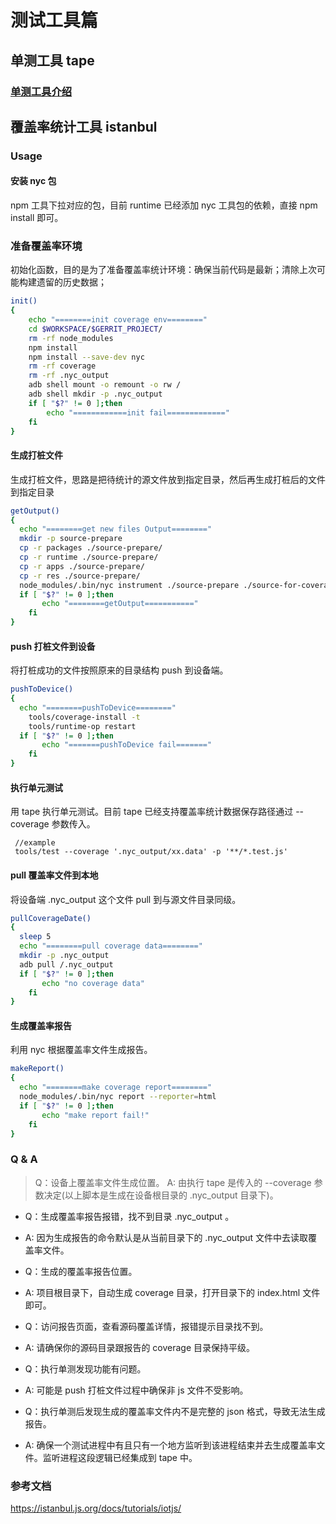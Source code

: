 # 测试工具篇

## 单测工具 tape

### [单测工具介绍](https://github.com/shadow-node/tape#tape)

## 覆盖率统计工具 istanbul

### Usage

#### 安装 nyc 包

npm 工具下拉对应的包，目前 runtime 已经添加 nyc 工具包的依赖，直接 npm install 即可。

### 准备覆盖率环境

初始化函数，目的是为了准备覆盖率统计环境：确保当前代码是最新；清除上次可能构建遗留的历史数据；
```bash
init()
{
    echo "========init coverage env========"
    cd $WORKSPACE/$GERRIT_PROJECT/
    rm -rf node_modules
    npm install
    npm install --save-dev nyc
    rm -rf coverage
    rm -rf .nyc_output
    adb shell mount -o remount -o rw /
    adb shell mkdir -p .nyc_output
    if [ "$?" != 0 ];then
        echo "============init fail============="
    fi
}
```

#### 生成打桩文件

生成打桩文件，思路是把待统计的源文件放到指定目录，然后再生成打桩后的文件到指定目录
```bash
getOutput()
{
  echo "========get new files Output========"
  mkdir -p source-prepare
  cp -r packages ./source-prepare/
  cp -r runtime ./source-prepare/
  cp -r apps ./source-prepare/
  cp -r res ./source-prepare/
  node_modules/.bin/nyc instrument ./source-prepare ./source-for-coverage
  if [ "$?" != 0 ];then
       echo "========getOutput==========="
    fi
}
```

#### push 打桩文件到设备

将打桩成功的文件按照原来的目录结构 push 到设备端。
```bash
pushToDevice()
{
  echo "========pushToDevice========"
    tools/coverage-install -t
    tools/runtime-op restart
  if [ "$?" != 0 ];then
       echo "=======pushToDevice fail======="
    fi
}
```

#### 执行单元测试

用 tape 执行单元测试。目前 tape 已经支持覆盖率统计数据保存路径通过 --coverage 参数传入。
```
 //example
 tools/test --coverage '.nyc_output/xx.data' -p '**/*.test.js'
```
#### pull 覆盖率文件到本地

将设备端 .nyc_output 这个文件 pull 到与源文件目录同级。
```bash
pullCoverageDate()
{
  sleep 5
  echo "========pull coverage data========"
  mkdir -p .nyc_output
  adb pull /.nyc_output 
  if [ "$?" != 0 ];then
       echo "no coverage data"
    fi
}
```
#### 生成覆盖率报告

利用 nyc 根据覆盖率文件生成报告。
```bash
makeReport()
{
  echo "========make coverage report========"
  node_modules/.bin/nyc report --reporter=html
  if [ "$?" != 0 ];then
       echo "make report fail!"
    fi
}
```

### Q & A

>  Q：设备上覆盖率文件生成位置。
>  A: 由执行 tape 是传入的 --coverage 参数决定(以上脚本是生成在设备根目录的 .nyc_output 目录下)。
* Q：生成覆盖率报告报错，找不到目录 .nyc_output 。
- A: 因为生成报告的命令默认是从当前目录下的 .nyc_output 文件中去读取覆盖率文件。
* Q：生成的覆盖率报告位置。
- A: 项目根目录下，自动生成 coverage 目录，打开目录下的 index.html 文件即可。
* Q：访问报告页面，查看源码覆盖详情，报错提示目录找不到。
- A: 请确保你的源码目录跟报告的 coverage 目录保持平级。
* Q：执行单测发现功能有问题。
- A: 可能是 push 打桩文件过程中确保非 js 文件不受影响。
* Q：执行单测后发现生成的覆盖率文件内不是完整的 json 格式，导致无法生成报告。
- A: 确保一个测试进程中有且只有一个地方监听到该进程结束并去生成覆盖率文件。监听进程这段逻辑已经集成到 tape 中。


### 参考文档
https://istanbul.js.org/docs/tutorials/iotjs/